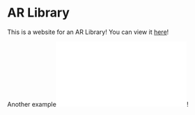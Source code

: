 # AR Library
This is a website for an AR Library! You can view it [here](webar.html)!

Another example![webxr-samples-master](./webxr-samples-master/proposals/index.html)!
